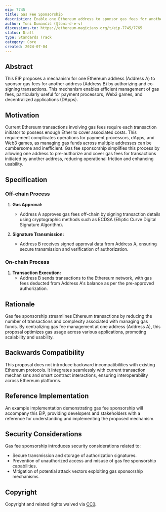 ```yaml
---
eip: 7745
title: Gas Fee Sponsorship
description: Enable one Ethereum address to sponsor gas fees for another by authorizing and co-signing transactions.
author: Toni Dumančić (@toni-d-e-v)
discussions-to: https://ethereum-magicians.org/t/eip-7745/7765
status: Draft
type: Standards Track
category: Core
created: 2024-07-04
---
```


## Abstract

This EIP proposes a mechanism for one Ethereum address (Address A) to sponsor gas fees for another address (Address B) by authorizing and co-signing transactions. This mechanism enables efficient management of gas fees, particularly useful for payment processors, Web3 games, and decentralized applications (DApps).

## Motivation

Current Ethereum transactions involving gas fees require each transaction initiator to possess enough Ether to cover associated costs. This requirement complicates operations for payment processors, dApps, and Web3 games, as managing gas funds across multiple addresses can be cumbersome and inefficient. Gas fee sponsorship simplifies this process by allowing one address to pre-authorize and cover gas fees for transactions initiated by another address, reducing operational friction and enhancing usability.

## Specification

### Off-chain Process

1. **Gas Approval:**
   - Address A approves gas fees off-chain by signing transaction details using cryptographic methods such as ECDSA (Elliptic Curve Digital Signature Algorithm).
   
2. **Signature Transmission:**
   - Address B receives signed approval data from Address A, ensuring secure transmission and verification of authorization.

### On-chain Process

1. **Transaction Execution:**
   - Address B sends transactions to the Ethereum network, with gas fees deducted from Address A's balance as per the pre-approved authorization.

## Rationale

Gas fee sponsorship streamlines Ethereum transactions by reducing the number of transactions and complexity associated with managing gas funds. By centralizing gas fee management at one address (Address A), this proposal optimizes gas usage across various applications, promoting scalability and usability.

## Backwards Compatibility

This proposal does not introduce backward incompatibilities with existing Ethereum protocols. It integrates seamlessly with current transaction mechanisms and smart contract interactions, ensuring interoperability across Ethereum platforms.

## Reference Implementation

An example implementation demonstrating gas fee sponsorship will accompany this EIP, providing developers and stakeholders with a reference for understanding and implementing the proposed mechanism.

## Security Considerations

Gas fee sponsorship introduces security considerations related to:
- Secure transmission and storage of authorization signatures.
- Prevention of unauthorized access and misuse of gas fee sponsorship capabilities.
- Mitigation of potential attack vectors exploiting gas sponsorship mechanisms.

## Copyright

Copyright and related rights waived via [CC0](LICENSE).
